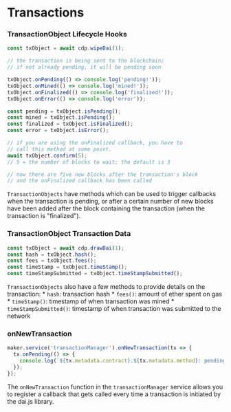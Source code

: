 # Transactions

### TransactionObject Lifecycle Hooks

```javascript
const txObject = await cdp.wipeDai(1);

// the transaction is being sent to the blockchain;
// if not already pending, it will be pending soon

txObject.onPending(() => console.log('pending!'));
txObject.onMined(() => console.log('mined!'));
txObject.onFinalized(() => console.log('finalized!'));
txObject.onError(() => console.log('error'));

const pending = txObject.isPending();
const mined = txObject.isPending();
const finalized = txObject.isFinalized();
const error = txObject.isError();

// if you are using the onFinalized callback, you have to
// call this method at some point.
await txObject.confirm(5);
// 5 = the number of blocks to wait; the default is 3

// now there are five new blocks after the transaction's block
// and the onFinalized callback has been called
```

`TransactionObjects` have methods which can be used to trigger
callbacks when the transaction is pending, or after a certain number of new
blocks have been added after the block containing the transaction (when the
transaction is "finalized").

### TransactionObject Transaction Data

```javascript
const txObject = await cdp.drawDai(1);
const hash = txObject.hash();
const fees = txObject.fees();
const timeStamp = txObject.timeStamp();
const timeStampSubmitted = txObject.timeStampSubmitted();
```

`TransactionObjects` also have a few methods to provide details on the transaction:
	* `hash`: transaction hash
	* `fees()`: amount of ether spent on gas
	* `timeStamp()`: timestamp of when transaction was mined
	* `timeStampSubmitted()`: timestamp of when transaction was submitted to the network


### onNewTransaction

```javascript
maker.service('transactionManager').onNewTransaction(tx => {
  tx.onPending(() => {
    console.log(`${tx.metadata.contract}.${tx.metadata.method}: pending`);
  });
});
```

The `onNewTransaction` function in the `transactionManager` service allows you to register a callback that gets called every time a transaction is initiated by the dai.js library.
